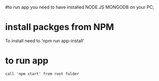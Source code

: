 #to run app 
    you need to have installed NODE.JS MONGODB on your PC;


# install packges from NPM
 To install need to 'npm run app-install'

 # to run app  
    call 'npm start' from root folder